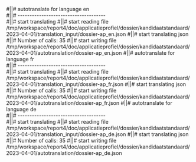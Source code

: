#||# autotranslate for language en  
#||# -------------------------------------  
#||# start translating
#||# start reading file /tmp/workspace/report4/doc/applicatieprofiel/dossier/kandidaatstandaard/2023-04-01/translation_input/dossier-ap_en.json
#||# start translating json
#||# Number of calls: 35
#||# start writing file /tmp/workspace/report4/doc/applicatieprofiel/dossier/kandidaatstandaard/2023-04-01/autotranslation/dossier-ap_en.json
#||# autotranslate for language fr  
#||# -------------------------------------  
#||# start translating
#||# start reading file /tmp/workspace/report4/doc/applicatieprofiel/dossier/kandidaatstandaard/2023-04-01/translation_input/dossier-ap_fr.json
#||# start translating json
#||# Number of calls: 35
#||# start writing file /tmp/workspace/report4/doc/applicatieprofiel/dossier/kandidaatstandaard/2023-04-01/autotranslation/dossier-ap_fr.json
#||# autotranslate for language de  
#||# -------------------------------------  
#||# start translating
#||# start reading file /tmp/workspace/report4/doc/applicatieprofiel/dossier/kandidaatstandaard/2023-04-01/translation_input/dossier-ap_de.json
#||# start translating json
#||# Number of calls: 35
#||# start writing file /tmp/workspace/report4/doc/applicatieprofiel/dossier/kandidaatstandaard/2023-04-01/autotranslation/dossier-ap_de.json
